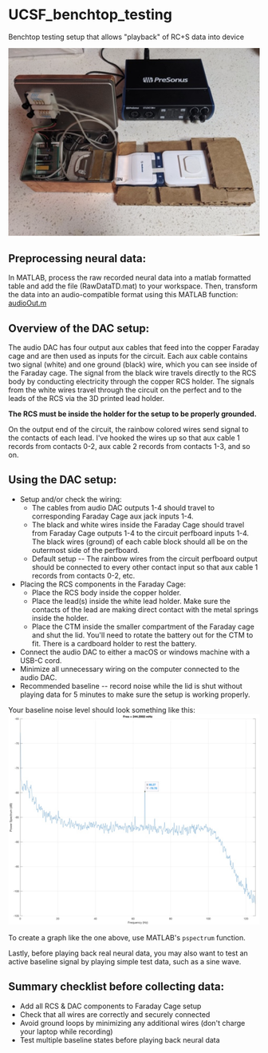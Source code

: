 # UCSF_benchtop_testing
Benchtop testing setup that allows "playback" of RC+S data into device 

![hardware demo](hardware_setup.png)

Preprocessing neural data:
-------------

In MATLAB, process the raw recorded neural data into a matlab formatted table and add the file (RawDataTD.mat) to your workspace. Then, transform the data into an audio-compatible format using this MATLAB function: [audioOut.m](audioOut.m)


Overview of the DAC setup:
-------------
The audio DAC has four output aux cables that feed into the copper Faraday cage and are then used as inputs for the circuit.
Each aux cable contains two signal (white) and one ground (black) wire, which you can see inside of the Faraday cage.
The signal from the black wire travels directly to the RCS body by conducting electricity through the copper RCS holder. The signals from the white wires travel through the circuit on the perfect and to the leads of the RCS via the 3D printed lead holder.

**The RCS must be inside the holder for the setup to be properly grounded.**

On the output end of the circuit, the rainbow colored wires send signal to the contacts of each lead.
I've hooked the wires up so that aux cable 1 records from contacts 0-2, aux cable 2 records from contacts 1-3, and so on.

Using the DAC setup:
-------------
* Setup and/or check the wiring: 
  - The cables from audio DAC outputs 1-4 should travel to corresponding Faraday Cage aux jack inputs 1-4. 
  - The black and white wires inside the Faraday Cage should travel from Faraday Cage outputs 1-4 to the circuit perfboard inputs 1-4. The black wires (ground) of each cable block should all be on the outermost side of the perfboard. 
  - Default setup -- The rainbow wires from the circuit perfboard output should be connected to every other contact input so that aux cable 1 records from contacts 0-2, etc.
* Placing the RCS components in the Faraday Cage:
  - Place the RCS body inside the copper holder.
  - Place the lead(s) inside the white lead holder. Make sure the contacts of the lead are making direct contact with the metal springs inside the holder. 
  - Place the CTM inside the smaller compartment of the Faraday cage and shut the lid. You'll need to rotate the battery out for the CTM to fit. There is a cardboard holder to rest the battery.
* Connect the audio DAC to either a macOS or windows machine with a USB-C cord.
* Minimize all unnecessary wiring on the computer connected to the audio DAC.
* Recommended baseline -- record noise while the lid is shut without playing data for 5 minutes to make sure the setup is working properly.

Your baseline noise level should look something like this: 
![baseline noise level](baseline_noisefloor.png)

To create a graph like the one above, use MATLAB's `pspectrum` function.

Lastly, before playing back real neural data, you may also want to test an active baseline signal by playing simple test data, such as a sine wave.

Summary checklist before collecting data:
-------------
* Add all RCS & DAC components to Faraday Cage setup
* Check that all wires are correctly and securely connected
* Avoid ground loops by minimizing any additional wires (don't charge your laptop while recording)
* Test multiple baseline states before playing back neural data
